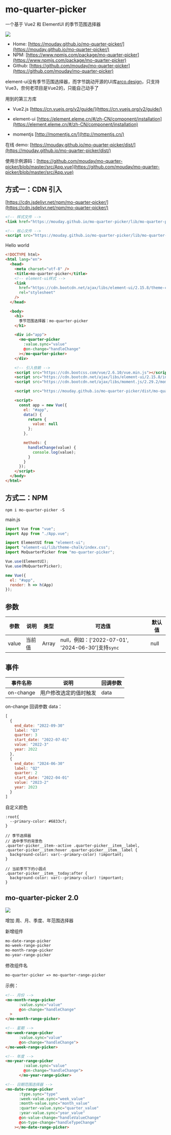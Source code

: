 # mo-quarter-picker

一个基于 Vue2 和 ElementUI 的季节范围选择器

![](public/static/demo.png)

- Home: [https://mouday.github.io/mo-quarter-picker/](https://mouday.github.io/mo-quarter-picker/)
- NPM: [https://www.npmjs.com/package/mo-quarter-picker](https://www.npmjs.com/package/mo-quarter-picker)
- Github: [https://github.com/mouday/mo-quarter-picker](https://github.com/mouday/mo-quarter-picker)

element-ui没有季节范围选择器，而字节跳动开源的UI库[arco.design](https://arco.design/vue/component/date-picker)，只支持Vue3，奈何老项目是Vue2的，只能自己动手了

用到的第三方库

- Vue2.js [https://cn.vuejs.org/v2/guide/](https://cn.vuejs.org/v2/guide/)

- element-ui [https://element.eleme.cn/#/zh-CN/component/installation](https://element.eleme.cn/#/zh-CN/component/installation)

- momentjs [http://momentjs.cn/](http://momentjs.cn/)

在线 demo: [https://mouday.github.io/mo-quarter-picker/dist/](https://mouday.github.io/mo-quarter-picker/dist/)

使用示例源码：[https://github.com/mouday/mo-quarter-picker/blob/master/src/App.vue](https://github.com/mouday/mo-quarter-picker/blob/master/src/App.vue)

## 方式一：CDN 引入

[https://cdn.jsdelivr.net/npm/mo-quarter-picker/](https://cdn.jsdelivr.net/npm/mo-quarter-picker/)

```html
<!-- 样式文件 -->
<link href="https://mouday.github.io/mo-quarter-picker/lib/mo-quarter-picker.min.css" rel="stylesheet">

<!-- 核心文件 -->
<script src="https://mouday.github.io/mo-quarter-picker/lib/mo-quarter-picker.min.js"></script>
```

Hello world

```html
<!DOCTYPE html>
<html lang="en">
  <head>
    <meta charset="utf-8" />
    <title>mo-quarter-picker</title>
    <!-- element-ui样式 -->
    <link
      href="https://cdn.bootcdn.net/ajax/libs/element-ui/2.15.8/theme-chalk/index.min.css"
      rel="stylesheet"
    />
  </head>

  <body>
    <h1>
      季节范围选择器：mo-quarter-picker
    </h1>

    <div id="app">
      <mo-quarter-picker
        :value.sync="value"
        @on-change="handleChange"
      ></mo-quarter-picker>
    </div>

    <!-- 引入依赖 -->
    <script src="https://cdn.bootcss.com/vue/2.6.10/vue.min.js"></script>
    <script src="https://cdn.bootcdn.net/ajax/libs/element-ui/2.15.8/index.min.js"></script>
    <script src="https://cdn.bootcdn.net/ajax/libs/moment.js/2.29.2/moment.min.js"></script>

    <script src="https://mouday.github.io/mo-quarter-picker/dist/mo-quarter-picker.min.js"></script>

    <script>
      const app = new Vue({
        el: "#app",
        data() {
          return {
            value: null
          };
        },

        methods: {
          handleChange(value) {
            console.log(value);
          }
        }
      });
    </script>
  </body>
</html>
```

## 方式二：NPM

```
npm i mo-quarter-picker -S
```

main.js

```js
import Vue from "vue";
import App from "./App.vue";

import ElementUI from "element-ui";
import "element-ui/lib/theme-chalk/index.css";
import MoQuarterPicker from "mo-quarter-picker";

Vue.use(ElementUI);
Vue.use(MoQuarterPicker);

new Vue({
  el: "#app",
  render: h => h(App)
});
```

## 参数

| 参数  | 说明   | 类型  | 可选值                                   | 默认值 |
| ----- | ------ | ----- | ---------------------------------------- | ------ |
| value | 当前值 | Array | null，例如：['2022-07-01', '2024-06-30']支持`sync` | null   |

## 事件

| 事件名称  | 说明                   | 回调参数 |
| --------- | ---------------------- | -------- |
| on-change | 用户修改选定的值时触发 | data     |

on-change 回调参数 data：

```js
[
  {
    end_date: "2022-09-30"
    label: "Q3"
    quarter: 3
    start_date: "2022-07-01"
    value: "2022-3"
    year: 2022
  },
  {
    end_date: "2024-06-30"
    label: "Q2"
    quarter: 2
    start_date: "2022-04-01"
    value: "2023-2"
    year: 2023
  }
]
```

自定义颜色

```less
:root{
  --primary-color: #6833cf;
}

// 季节选择器
// 选中季节的背景色
.quarter-picker__item--active .quarter-picker__item__label,
.quarter-picker__item:hover .quarter-picker__item__label {
  background-color: var(--primary-color) !important;
}

// 当前季节下的小圆点
.quarter-picker__item__today:after {
  background-color: var(--primary-color) !important;
}
```

## mo-quarter-picker 2.0

![](img/demo.png)

增加 周、月、季度、年范围选择器

新增组件

```html
mo-date-range-picker
mo-week-range-picker
mo-month-range-picker
mo-year-range-picker
```

修改组件名

```html
mo-quarter-picker => mo-quarter-range-picker
```

示例：

```html
<!-- 月份 -->
<mo-month-range-picker
      :value.sync="value"
      @on-change="handleChange"
  >
</mo-month-range-picker>

<!-- 星期 -->
<mo-week-range-picker
      :value.sync="value"
      @on-change="handleChange">
</mo-week-range-picker>

<!-- 年度 -->
<mo-year-range-picker
        :value.sync="value"
        @on-change="handleChange">
      </mo-year-range-picker>

<!-- 日期范围选择器 -->
<mo-date-range-picker
      :type.sync="type"
      :week-value.sync="week_value"
      :month-value.sync="month_value"
      :quarter-value.sync="quarter_value"
      :year-value.sync="year_value"
      @on-value-change="handleValueChange"
      @on-type-change="handleTypeChange"
    ></mo-date-range-picker>
```
